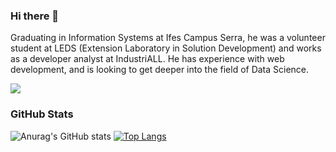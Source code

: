 ### Hi there 👋

<!--
**DaniloSI/danilosi** is a ✨ _special_ ✨ repository because its `README.md` (this file) appears on your GitHub profile.

Here are some ideas to get you started:

- 🔭 I’m currently working on ...
- 🌱 I’m currently learning ...
- 👯 I’m looking to collaborate on ...
- 🤔 I’m looking for help with ...
- 💬 Ask me about ...
- 📫 How to reach me: ...
- 😄 Pronouns: ...
- ⚡ Fun fact: ...
-->

Graduating in Information Systems at Ifes Campus Serra, he was a volunteer student at LEDS (Extension Laboratory in Solution Development) and works as a developer analyst at IndustriALL. He has experience with web development, and is looking to get deeper into the field of Data Science.

<a href="https://www.linkedin.com/in/danilo-de-oliveira-28a024b2" target="_blank"><img src="https://img.shields.io/badge/LinkedIn-0077B5?style=for-the-badge&logo=linkedin&logoColor=white" /></a>

### GitHub Stats
![Anurag's GitHub stats](https://github-readme-stats.vercel.app/api?username=danilosi&show_icons=true&theme=dracula)
[![Top Langs](https://github-readme-stats.vercel.app/api/top-langs/?username=danilosi&layout=compact&theme=dracula)](https://github.com/anuraghazra/github-readme-stats)
